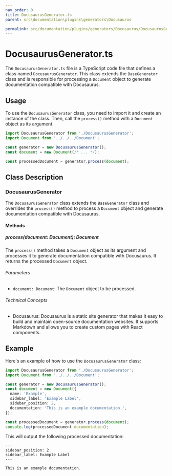 ```yaml
---
nav_order: 0
title: DocusaurusGenerator.ts
parent: src\documentation\plugins\generators\Docusaurus

permalink: src/documentation/plugins/generators/Docusaurus/DocusaurusGenerator.ts.md
---
```


# DocusaurusGenerator.ts

The `DocusaurusGenerator.ts` file is a TypeScript code file that defines a class named `DocusaurusGenerator`. This class extends the `BaseGenerator` class and is responsible for processing a `Document` object to generate documentation compatible with Docusaurus.

## Usage

To use the `DocusaurusGenerator` class, you need to import it and create an instance of the class. Then, call the `process()` method with a `Document` object as its argument.

```typescript
import DocusaurusGenerator from './DocusaurusGenerator';
import Document from '../../../Document';

const generator = new DocusaurusGenerator();
const document = new Document(/* ... */);

const processedDocument = generator.process(document);
```

## Class Description

### DocusaurusGenerator

The `DocusaurusGenerator` class extends the `BaseGenerator` class and overrides the `process()` method to process a `Document` object and generate documentation compatible with Docusaurus.

#### Methods

##### process(document: Document): Document

The `process()` method takes a `Document` object as its argument and processes it to generate documentation compatible with Docusaurus. It returns the processed `Document` object.

###### Parameters

- `document: Document`: The `Document` object to be processed.

###### Technical Concepts

- Docusaurus: Docusaurus is a static site generator that makes it easy to build and maintain open-source documentation websites. It supports Markdown and allows you to create custom pages with React components.

## Example

Here's an example of how to use the `DocusaurusGenerator` class:

```typescript
import DocusaurusGenerator from './DocusaurusGenerator';
import Document from '../../../Document';

const generator = new DocusaurusGenerator();
const document = new Document({
  name: 'Example',
  sidebar_label: 'Example Label',
  sidebar_position: 2,
  documentation: 'This is an example documentation.',
});

const processedDocument = generator.process(document);
console.log(processedDocument.documentation);
```

This will output the following processed documentation:

```
---
sidebar_position: 2
sidebar_label: Example Label
---

This is an example documentation.
```